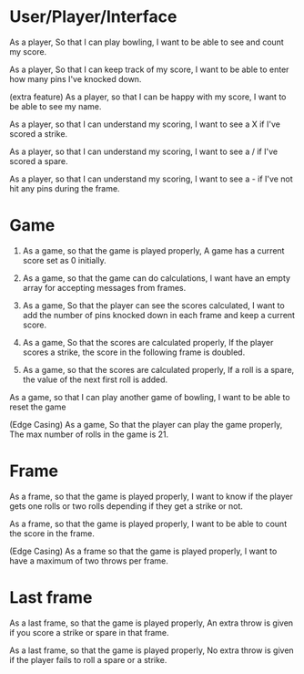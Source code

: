 # User/Player/Interface

As a player,
So that I can play bowling,
I want to be able to see and count my score.

As a player,
So that I can keep track of my score,
I want to be able to enter how many pins I've knocked down.

(extra feature)
As a player,
so that I can be happy with my score,
I want to be able to see my name.

As a player,
so that I can understand my scoring,
I want to see a X if I've scored a strike.

As a player,
so that I can understand my scoring,
I want to see a / if I've scored a spare.

As a player,
so that I can understand my scoring,
I want to see a - if I've not hit any pins during the frame.

# Game

1. As a game,
so that the game is played properly,
A game has a current score set as 0 initially.

2. As a game,
so that the game can do calculations,
I want have an empty array for accepting messages from frames.

3. As a game,
So that the player can see the scores calculated,
I want to add the number of pins knocked down in each frame and keep a current score.

4. As a game,
So that the scores are calculated properly,
If the player scores a strike, the score in the following frame is doubled.

5. As a game,
so that the scores are calculated properly,
If a roll is a spare, the value of the next first roll is added.

As a game,
so that I can play another game of bowling,
I want to be able to reset the game

(Edge Casing)
As a game,
So that the player can play the game properly,
The max number of rolls in the game is 21.

# Frame

As a frame,
so that the game is played properly,
I want to know if the player gets one rolls or two rolls depending if they get a strike or not.

As a frame,
so that the game is played properly,
I want to be able to count the score in the frame.

(Edge Casing)
As a frame
so that the game is played properly,
I want to have a maximum of two throws per frame.

# Last frame

As a last frame,
so that the game is played properly,
An extra throw is given if you score a strike or spare in that frame.

As a last frame,
so that the game is played properly,
No extra throw is given if the player fails to roll a spare or a strike.
